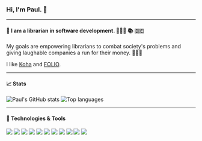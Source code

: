 <!--[![Header](https://github.com/pders01/pders01/blob/main/readme_header.png "Header")](https://paulderscheid.xyz)-->

### Hi, I'm Paul. 👋

***

#### 🧐 I am a librarian in software development. 👨🏻‍💻 📚 🇩🇪

My goals are empowering librarians to combat society's problems and giving laughable companies a run for their money. ✌🏻💸

I like [Koha](https://koha-community.org/) and [FOLIO](https://www.folio.org/).

***

#### 📈 Stats

![Paul's GitHub stats](https://github-readme-stats.vercel.app/api?username=pders01&show_icons=true&theme=dracula)
![Top languages](https://github-readme-stats.vercel.app/api/top-langs/?username=pders01&show_icons=true&theme=dracula)

***

#### 🧰 Technologies & Tools

![](https://img.shields.io/badge/OS-macOS-informational?style=flat&logo=macos&logoColor=white&color=2bbc8a)
![](https://img.shields.io/badge/OS-Linux-informational?style=flat&logo=linux&logoColor=white&color=2bbc8a)
![](https://img.shields.io/badge/Editor-Visual%20Studio%20Code-informational?style=flat&logo=visual-studio-code&logoColor=white&color=2bbc8a)
![](https://img.shields.io/badge/Shell-Bash-informational?style=flat&logo=gnu-bash&logoColor=white&color=2bbc8a)
![](https://img.shields.io/badge/Code-Python-informational?style=flat&logo=python&logoColor=white&color=2bbc8a)
![](https://img.shields.io/badge/Code-JavaScript-informational?style=flat&logo=javascript&logoColor=white&color=2bbc8a)
![](https://img.shields.io/badge/Code-Perl-informational?style=flat&logo=perl&logoColor=white&color=2bbc8a)
![](https://img.shields.io/badge/Tools-Pandas-informational?style=flat&logo=pandas&logoColor=white&color=2bbc8a)
![](https://img.shields.io/badge/Tools-Ansible-informational?style=flat&logo=ansible&logoColor=white&color=2bbc8a)
![](https://img.shields.io/badge/Cloud-Vultr-informational?style=flat&logo=vultr&logoColor=white&color=2bbc8a)
![](https://img.shields.io/badge/Cloud-Linode-informational?style=flat&logo=linode&logoColor=white&color=2bbc8a)






<!--
**pders01/pders01** is a ✨ _special_ ✨ repository because its `README.md` (this file) appears on your GitHub profile.

Here are some ideas to get you started:

- 🔭 I’m currently working on ...
- 🌱 I’m currently learning ...
- 👯 I’m looking to collaborate on ...
- 🤔 I’m looking for help with ...
- 💬 Ask me about ...
- 📫 How to reach me: ...
- 😄 Pronouns: ...
- ⚡ Fun fact: ...
-->
